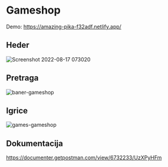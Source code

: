 # Gameshop
Demo: https://amazing-pika-f32adf.netlify.app/

## Heder
![Screenshot 2022-08-17 073020](https://user-images.githubusercontent.com/18018664/185042399-10bb741c-7070-46a1-bdde-c73709fa7569.png)

## Pretraga
![baner-gameshop](https://user-images.githubusercontent.com/18018664/184704140-93b969a1-8707-4406-9fb5-a6daa98fba9f.png)

## Igrice
![games-gameshop](https://user-images.githubusercontent.com/18018664/184704671-4137b6cb-6b75-44e6-ad2b-e6cf9511bfbe.png)


## Dokumentacija
https://documenter.getpostman.com/view/6732233/UzXPyHFm
